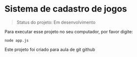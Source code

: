 # Sistema de cadastro de jogos

> Status do projeto: Em desenvolvimento

Para executar esse projeto no seu computador, por favor digite:
```
node app.js
```

Este projeto foi criado para aula de git github